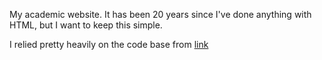 My academic website. It has been 20 years since I've done anything with HTML, but I want to keep this simple. 

I relied pretty heavily on the code base from [link](https://github.com/orderedlist/minimal)
